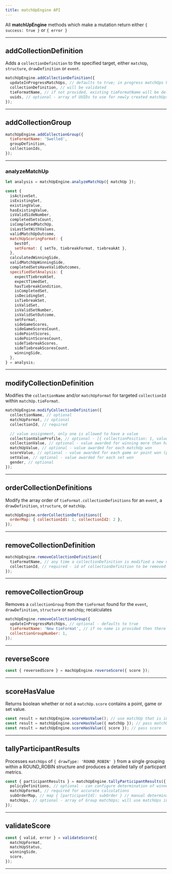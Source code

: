 ```yaml
---
title: matchUpEngine API
---
```


All **matchUpEngine** methods which make a mutation return either `{ success: true }` or `{ error }`

---

## addCollectionDefinition

Adds a `collectionDefinition` to the specified target, either `matchUp`, `structure`, `drawDefinition` or `event`.

```js
matchUpEngine.addCollectionDefinition({
  updateInProgressMatchUps, // defaults to true; in progress matchUps have matchUpStatus: IN_PROGRESS
  collectionDefinition, // will be validated
  tieFormatName, // if not provided, existing tieFormatName will be deleted
  uuids, // optional - array of UUIDs to use for newly created matchUps
});
```

---

## addCollectionGroup

```js
matchUpEngine.addCollectionGroup({
  tieFormatName: 'Swelled',
  groupDefinition,
  collectionIds,
});
```

---

### analyzeMatchUp

```js
let analysis = matchUpEngine.analyzeMatchUp({ matchUp });

const {
  isActiveSet,
  isExistingSet,
  existingValue,
  hasExistingValue,
  isValidSideNumber,
  completedSetsCount,
  isCompletedMatchUp,
  isLastSetWithValues,
  validMatchUpOutcome,
  matchUpScoringFormat: {
    bestOf,
    setFormat: { setTo, tiebreakFormat, tiebreakAt },
  },
  calculatedWinningSide,
  validMatchUpWinningSide,
  completedSetsHaveValidOutcomes,
  specifiedSetAnalysis: {
    expectTiebreakSet,
    expectTimedSet,
    hasTiebreakCondition,
    isCompletedSet,
    isDecidingSet,
    isTiebreakSet,
    isValidSet,
    isValidSetNumber,
    isValidSetOutcome,
    setFormat,
    sideGameScores,
    sideGameScoresCount,
    sidePointScores,
    sidePointScoresCount,
    sideTiebreakScores,
    sideTiebreakScoresCount,
    winningSide,
  },
} = analysis;
```

---

## modifyCollectionDefinition

Modifies the `collectionName` and/or `matchUpFormat` for targeted `collectionId` within `matchUp.tieFormat`.

```js
matchUpEngine.modifyCollectionDefinition({
  collectionName, // optional
  matchUpFormat, // optional
  collectionId, // required

  // value assignment, only one is allowed to have a value
  collectionValueProfile, // optional - [{ collectionPosition: 1, value: 2 }] - there must be a value provided for all matchUp positions
  collectionValue, // optional - value awarded for winning more than half of the matchUps in the collection
  matchUpValue, // optional - value awarded for each matchUp won
  scoreValue, // optional - value awarded for each game or point won (points for tiebreak sets)
  setValue, // optional - value awarded for each set won
  gender, // optional
});
```

---

## orderCollectionDefinitions

Modify the array order of `tieFormat.collectionDefinitions` for an `event`, a `drawDefinition`, `structure`, or `matchUp`.

```js
matchUpEngine.orderCollectionDefinitions({
  orderMap: { collectionId1: 1, collectionId2: 2 },
});
```

---

## removeCollectionDefinition

```js
matchUpEngine.removeCollectionDefinition({
  tieFormatName, // any time a collectionDefinition is modified a new name must be provided
  collectionId, // required - id of collectionDefinition to be removed
});
```

---

## removeCollectionGroup

Removes a `collectionGroup` from the `tieFormat` found for the `event`, `drawDefinition`, `structure` or `matchUp`; recalculates

```js
matchUpEngine.removeCollectionGroup({
  updateInProgressMatchUps, // optional - defaults to true
  tieFormatName: 'New tieFormat', // if no name is provided then there will be no name
  collectionGroupNumber: 1,
});
```

---

## reverseScore

```js
const { reversedScore } = machUpEngine.reverseScore({ score });
```

---

## scoreHasValue

Returns boolean whether or not a `matchUp.score` contains a point, game or set value.

```js
const result = matchUpEngine.scoreHasValue(); // use matchUp that is in state
const result = matchUpEngine.scoreHasValue({ matchUp }); // pass matchUp
const result = matchUpEngine.scoreHasValue({ score }); // pass score
```

---

## tallyParticipantResults

Processes `matchUps` of `{ drawType: 'ROUND_ROBIN' }` from a single grouping within a ROUND_ROBIN structure and produces a detailed tally of particpant metrics.

```js
const { participantResults } = matchUpEngine.tallyParticipantResults({
  policyDefinitions, // optional - can configure determination of winner when tied values
  matchUpFormat, // required for accurate calculations
  subOrderMap, // map { [participantId]: subOrder } // manual determination of order when ties cannot be broken
  matchUps, // optional - array of Group matchUps; will use matchUps in state when not provided
});
```

---

## validateScore

```js
const { valid, error } = validateScore({
  matchUpFormat,
  matchUpStatus,
  winningSide,
  score,
});
```

---
